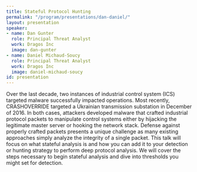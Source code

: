 ```yaml
---
title: Stateful Protocol Hunting
permalink: "/program/presentations/dan-daniel/"
layout: presentation
speaker:
- name: Dan Gunter
  role: Principal Threat Analyst
  work: Dragos Inc
  image: dan-gunter
- name: Daniel Michaud-Soucy
  role: Principal Threat Analyst
  work: Dragos Inc
  image: daniel-michaud-soucy
id: presentation
---
```


Over the last decade, two instances of industrial control system (ICS) targeted malware successfully impacted operations. Most recently, CRASHOVERRIDE targeted a Ukrainian transmission substation in December of 2016. In both cases, attackers developed malware that crafted industrial protocol packets to manipulate control systems either by hijacking the legitimate master server or hooking the network stack. Defense against properly crafted packets presents a unique challenge as many existing approaches simply analyze the integrity of a single packet. This talk will focus on what stateful analysis is and how you can add it to your detection or hunting strategy to perform deep protocol analysis. We will cover the steps necessary to begin stateful analysis and dive into thresholds you might set for detection.